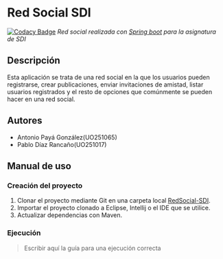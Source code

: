 # Red Social SDI

[![Codacy Badge](https://api.codacy.com/project/badge/Grade/8fd426065496482e9138d81312c74542)](https://www.codacy.com?utm_source=github.com&amp;utm_medium=referral&amp;utm_content=antonioalfa22/RedSocial-SDI&amp;utm_campaign=Badge_Grade)
*Red social realizada con [Spring boot](https://projects.spring.io/spring-boot/)  para la asignatura de SDI*

## Descripción

Esta aplicación se trata de una red social en la que los usuarios pueden registrarse, crear publicaciones, enviar
invitaciones de amistad, listar usuarios registrados y el resto de opciones que comúnmente se pueden hacer en
una red social.

## Autores

* Antonio Payá González(UO251065)
* Pablo Díaz Rancaño(UO251017)

## Manual de uso

### Creación del proyecto

1. Clonar el proyecto mediante Git en una carpeta local [RedSocial-SDI](https://github.com/antonioalfa22/RedSocial-SDI.git).
2. Importar el proyecto clonado a Eclipse, Intellij o el IDE que se utilice.
3. Actualizar dependencias con Maven.

### Ejecución

> Escribir aquí la guía para una ejecución correcta

